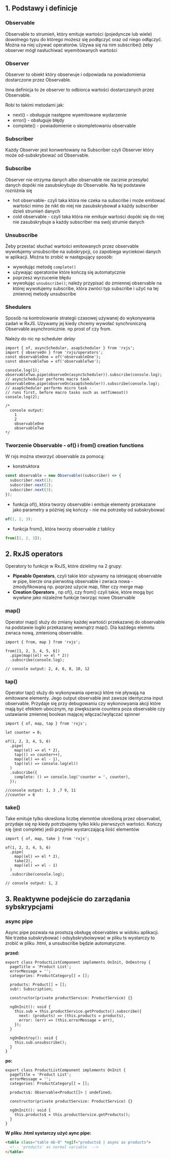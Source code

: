 ## 1. Podstawy i definicje

### Observable

Observable to strumień, który emituje wartości (pojedyncze lub wiele) dowolnego typu do którego możesz się podłączyć oraz od niego odłączyć. Można na niej używać operatorów. Używa się na nim subscribe() żeby observer mógł nasłuchiwać wyemitowanych wartości

### Observer

Observer to obiekt który obserwuje i odpowiada na powiadomienia dostarczone przez Observable.

Inna definicja to że observer to odbiorca wartości dostarczanych przez Observable.

Robi to takimi metodami jak:

- next() - obsługuje następne wyemitowane wydarzenie
- error() - obsługuje błędy
- complete() - powiadomienie o skompletowaniu observable

### Subscriber

Każdy Observer jest konwertowany na Subscriber czyli Observer który może od-subskrybować od Observable.

### Subscribe

Observer nie otrzyma danych albo observable nie zacznie przesyłać danych dopóki nie zasubskrybuje do Observable. Na tej podstawie rozróżnia się

- hot observable- czyli taka która nie czeka na subscribe i może emitować wartości mimo że nikt do niej nie zasubskrybował a każdy subscriber dzieli strumień danych
- cold observable - czyli taka która nie emituje wartości dopóki się do niej nie zasubskrybuje a każdy subscriber ma swój strumie danych

### Unsubscribe

Żeby przestać słuchać wartości emitowanych przez observable wywołujemy unsubscribe na subskrypcji, co zapobiega wyciekowi danych w aplikacji. Można to zrobić w następujący sposób:

- wywołując metodę `complete()`
- używając operatorów które kończą się automatycznie
- poprzesz wyrzucenie błędu
- wywołując `unsubscribe()`; należy przypisać do zmiennej observable na której wywołujemy subscribe, która zwróci typ subscribe i użyć na tej zmiennej metody unsubscribe

### Shedulers

Sposób na kontrolowanie strategii czasowej używanej do wykonywania zadań w RxJS. Używamy jej kiedy chcemy wywołać synchroniczną Observable asynchronicznie. np prost of czy from.

Należy do nic np scheduler _delay_

```tsx
import { of, asyncScheduler, asapScheduler } from 'rxjs';
import { observeOn } from 'rxjs/operators';
const observableOne = of('observableOne');
const observableTwo = of('observableTwo');

console.log(1);
observableTwo.pipe(observeOn(asyncScheduler)).subscribe(console.log); // asyncScheduler performs macro task
observableOne.pipe(observeOn(asapScheduler)).subscribe(console.log); // asapScheduler performs micro task -
// runs first, before macro tasks such as setTimeout()
console.log(2);

/*
  console output:
    1
    2
    observableOne
    observableTwo
*/
```

### Tworzenie Observable - of() i from() creation functions

W rxjs można stworzyć observable za pomocą:

- konstruktora

```jsx
const observable = new Observable((subscriber) => {
  subscriber.next(1);
  subscriber.next(2);
  subscriber.next(3);
});
```

- funkcja of(), która tworzy observable i emituje elementy przekazane jako parametry a później się kończy - nie ma potrzeby od subskrybować

```jsx
of(1, 2, 3);
```

- funkcja from(), która tworzy observable z tablicy

```jsx
from([1, 2, 3]);
```

## 2. RxJS operators

Operatory to funkcje w RxJS, które dzielimy na 2 grupy:

- **Pipeable Operators**, czyli takie któr używamy na istniejącej observable w pipe, bierze ona pierwotną observable i zwraca nowa - zmodyfikowaną np. poprzez użycie map, filter czy merge map
- **Creation Operators** , np of(), czy from() czyli takie, które mogą byc wywłane jako nizależne funkcje tworząc nowe Observable

### map()

Operator map() służy do zmiany każdej wartośći przekazanej do observable na podstawie logiki przekazanej wewnątrz map(). Dla każdego elemntu zwraca nową, zmienioną observable.

```tsx
import { from, map } from 'rxjs';

from([1, 2, 3, 4, 5, 6])
  .pipe(map((el) => el * 2))
  .subscribe(console.log);

// console output: 2, 4, 6, 8, 10, 12
```

### tap()

Operator tap() służy do wykonywania operacji które nie pływają na emitowane elementy. Jego output observable jest zawsze identyczna input observable. Przydaje się przy debugowaniu czy wykonowyania akcji które mają być efektem ubocznym, np ziwększanie countera poza observable czy ustawianie zmiennej boolean mającej włączać/wyłączać spinner

```tsx
import { of, map, tap } from 'rxjs';

let counter = 0;

of(1, 2, 3, 4, 5, 6)
  .pipe(
    map((el) => el * 2),
    tap(() => counter++),
    map((el) => el - 1),
    tap((el) => console.log(el))
  )
  .subscribe({
    complete: () => console.log('counter = ', counter),
  });

//console output: 1, 3 ,7 9, 11
//counter = 6
```

### take()

Take emituje tylko określona liczbę elemntów określoną przez observabel, przydaje się np kiedy potrzbujemy tylko kiklu pierwszych wartości. Kończy się (jest complete) jeśli przyjmie wystarczającą ilość elementów

```tsx
import { of, map, take } from 'rxjs';

of(1, 2, 3, 4, 5, 6)
  .pipe(
    map((el) => el * 2),
    take(2),
    map((el) => el - 1)
  )
  .subscribe(console.log);

// console output: 1, 2
```

## 3. Reaktywne podejście do zarządania sybskrypcjami

### async pipe

Async pipe pozwala na prostszą obsługę observables w widoku aplikacji. Nie trzeba subskrybować i odsybskryboiwywać w pliku ts wystarczy to zrobić w pliku .html, a unsubscribe będzie automatyczne.

**przed:**

```tsx
export class ProductListComponent implements OnInit, OnDestroy {
  pageTitle = 'Product List';
  errorMessage = '';
  categories: ProductCategory[] = [];

  products: Product[] = [];
  sub!: Subscription;

  constructor(private productService: ProductService) {}

  ngOnInit(): void {
    this.sub = this.productService.getProducts().subscribe({
      next: (products) => (this.products = products),
      error: (err) => (this.errorMessage = err),
    });
  }

  ngOnDestroy(): void {
    this.sub.unsubscribe();
  }
}
```

**po:**

```tsx
export class ProductListComponent implements OnInit {
  pageTitle = 'Product List';
  errorMessage = '';
  categories: ProductCategory[] = [];

  products$: Observable<Product[]> | undefined;

  constructor(private productService: ProductService) {}

  ngOnInit(): void {
    this.products$ = this.productService.getProducts();
  }
}
```

**W pliku .html systarczy użyć aync pipe:**

```html
<table class="table mb-0" *ngIf="products$ | async as products">
  <!-- 'products' as normal variable  -->
</table>
```
